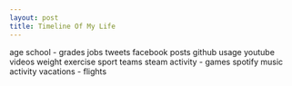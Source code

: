 ```yaml
---
layout: post
title: Timeline Of My Life
---
```


age
school - grades
jobs
tweets
facebook posts
github usage
youtube videos
weight
exercise
sport teams
steam activity - games
spotify music activity
vacations - flights
